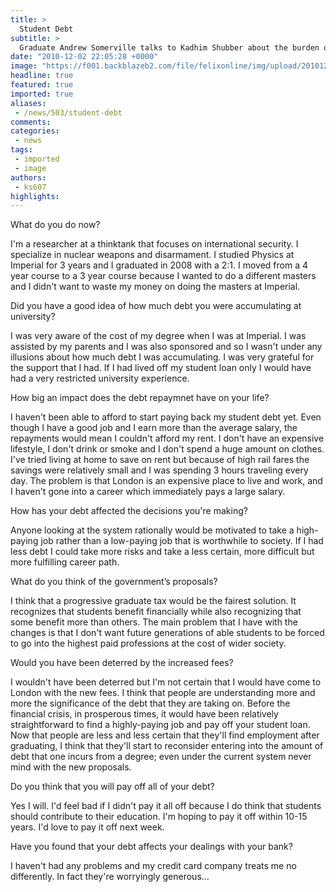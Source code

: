 ```yaml
---
title: >
  Student Debt
subtitle: >
  Graduate Andrew Somerville talks to Kadhim Shubber about the burden of student debt
date: "2010-12-02 22:05:28 +0000"
image: "https://f001.backblazeb2.com/file/felixonline/img/upload/201012022159-dr910-andrewan.jpg"
headline: true
featured: true
imported: true
aliases:
 - /news/503/student-debt
comments:
categories:
 - news
tags:
 - imported
 - image
authors:
 - ks607
highlights:
---
```


What do you do now?

I'm a researcher at a thinktank that focuses on international security. I specialize in nuclear weapons and disarmament. I studied Physics at Imperial for 3 years and I graduated in 2008 with a 2:1. I moved from a 4 year course to a 3 year course because I wanted to do a different masters and I didn't want to waste my money on doing the masters at Imperial.

Did you have a good idea of how much debt you were accumulating at university?

I was very aware of the cost of my degree when I was at Imperial. I was assisted by my parents and I was also sponsored and so I wasn't under any illusions about how much debt I was accumulating. I was very grateful for the support that I had. If I had lived off my student loan only I would have had a very restricted university experience.

How big an impact does the debt repaymnet have on your life?

I haven't been able to afford to start paying back my student debt yet. Even though I have a good job and I earn more than the average salary, the repayments would mean I couldn't afford my rent. I don't have an expensive lifestyle, I don't drink or smoke and I don't spend a huge amount on clothes. I've tried living at home to save on rent but because of high rail fares the savings were relatively small and I was spending 3 hours traveling every day. The problem is that London is an expensive place to live and work, and I haven't gone into a career which immediately pays a large salary.

How has your debt affected the decisions you're making?

Anyone looking at the system rationally would be motivated to take a high-paying job rather than a low-paying job that is worthwhile to society. If I had less debt I could take more risks and take a less certain, more difficult but more fulfilling career path.

What do you think of the government’s proposals?

I think that a progressive graduate tax would be the fairest solution. It recognizes that students benefit financially while also recognizing that some benefit more than others. The main problem that I have with the changes is that I don't want future generations of able students to be forced to go into the highest paid professions at the cost of wider society.

Would you have been deterred by the increased fees?

I wouldn't have been deterred but I'm not certain that I would have come to London with the new fees. I think that people are understanding more and more the significance of the debt that they are taking on. Before the financial crisis, in prosperous times, it would have been relatively straightforward to find a highly-paying job and pay off your student loan. Now that people are less and less certain that they'll find employment after graduating, I think that they'll start to reconsider entering into the amount of debt that one incurs from a degree; even under the current system never mind with the new proposals.

Do you think that you will pay off all of your debt?

Yes I will. I'd feel bad if I didn't pay it all off because I do think that students should contribute to their education. I'm hoping to pay it off within 10-15 years. I'd love to pay it off next week.

Have you found that your debt affects your dealings with your bank?

I haven't had any problems and my credit card company treats me no differently. In fact they're worryingly generous…
